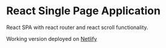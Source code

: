 # React Single Page Application

React SPA with react router and react scroll functionality. 

Working version deployed on [Netlify](https://cranky-hugle-c83bd8.netlify.app/)